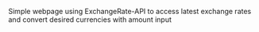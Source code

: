 Simple webpage using ExchangeRate-API to access latest exchange rates and convert desired currencies with amount input
